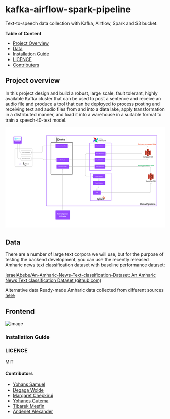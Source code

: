 # kafka-airflow-spark-pipeline
Text-to-speech data collection with Kafka, Airflow, Spark and S3 bucket.

**Table of Content**
* [Project Overview](#project-overview)
* [Data](#data)
* [Installation Guide](#installation-guide)
* [LICENCE](#licence)
* [Contributers](#contributors)


## Project overview

In this project design and build a robust, large scale, fault tolerant, highly available Kafka cluster that can be used to post a sentence and receive an audio file and produce a tool that can be deployed to process posting and receiving text and audio files from and into a data lake, apply transformation in a distributed manner, and load it into a warehouse in a suitable format to train a speech-t0-text model. 

![workflow](https://github.com/degagawolde/kafka-airflow-spark-pipeline/blob/main/screenshots/ETL%20Pipeline%20with%20Apache%20Kafka%2C%20Spark%20and%20Airflow.png) 

## Data 

There are a number of large text corpora we will use, but for the purpose of testing the backend development, you can use the recently released Amharic news text classification dataset with baseline performance dataset:   

[IsraelAbebe/An-Amharic-News-Text-classification-Dataset: An Amharic News Text classification Dataset (github.com)](https://github.com/IsraelAbebe/An-Amharic-News-Text-classification-Dataset)

Alternative data Ready-made Amharic data collected from different sources  [here](https://drive.google.com/file/d/1_YLX27TdACjIF1iu8e3t-kkTb1qBlLkO/view)

## Frontend
![image](https://user-images.githubusercontent.com/59474650/194722808-4e55ce24-7078-41b0-aa7a-2fc70d4441ab.png)


### Installation Guide

### LICENCE
 MIT
#### Contributors
* [Yohans Samuel](https://github.com/YohansSamuel)
* [Degaga Wolde](https://github.com/degagawolde)
* [Margaret Chepkirui](https://github.com/MegCheppy) 
* [Yohanes Gutema](https://github.com/Yohanes-GR)
* [Tibarek Mesfin](https://github.com/tibarekb)
* [Andenet Alexander](https://github.com/andyalex234)

